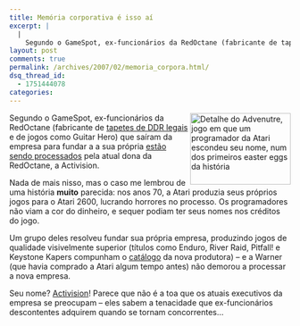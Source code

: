 ```yaml
---
title: Memória corporativa é isso aí
excerpt: |
  |
    Segundo o GameSpot, ex-funcionários da RedOctane (fabricante de tapetes de DDR legais e de jogos como Guitar Hero) que saíram da empresa para fundar a a sua própria estão sendo processados pela atual dona da RedOctane, a Activision. Nada de...
layout: post
comments: true
permalink: /archives/2007/02/memoria_corpora.html/
dsq_thread_id:
  - 1751444078
categories:
---
```

<img title="Detalhe do Advenutre, jogo em que um programador da Atari escondeu seu nome, num dos primeiros easter eggs da história" src="//chester.me/archives/img/adv_dragao.png" width="180" height="128" align="right" />Segundo o GameSpot, ex-funcionários da RedOctane (fabricante de [tapetes de DDR legais][1] e de jogos como Guitar Hero) que saíram da empresa para fundar a a sua própria [estão sendo processados][2] pela atual dona da RedOctane, a Activision.

Nada de mais nisso, mas o caso me lembrou de uma história **muito** parecida: nos anos 70, a Atari produzia seus próprios jogos para o Atari 2600, lucrando horrores no processo. Os programadores não viam a cor do dinheiro, e sequer podiam ter seus nomes nos créditos do jogo.

Um grupo deles resolveu fundar sua própria empresa, produzindo jogos de qualidade visivelmente superior (títulos como Enduro, River Raid, Pitfall! e Keystone Kapers compunham o [catálogo][3] da nova produtora) &#8211; e a Warner (que havia comprado a Atari algum tempo antes) não demorou a processar a nova empresa.

Seu nome? [Activision][4]! Parece que não é a toa que os atuais executivos da empresa se preocupam &#8211; eles sabem a tenacidade que ex-funcionários descontentes adquirem quando se tornam concorrentes&#8230;

 [1]: //chester.me/ignition.html
 [2]: http://au.gamespot.com/news/6165640.html?sid=6165640&#038;om_act=convert&#038;om_clk=newstop&#038;tag=newstop;title;3
 [3]: http://www.atariage.com/company_page.html?SystemID=2600&#038;SystemFilterID=2600&#038;CompanyID=11
 [4]: http://en.wikipedia.org/wiki/Activision
